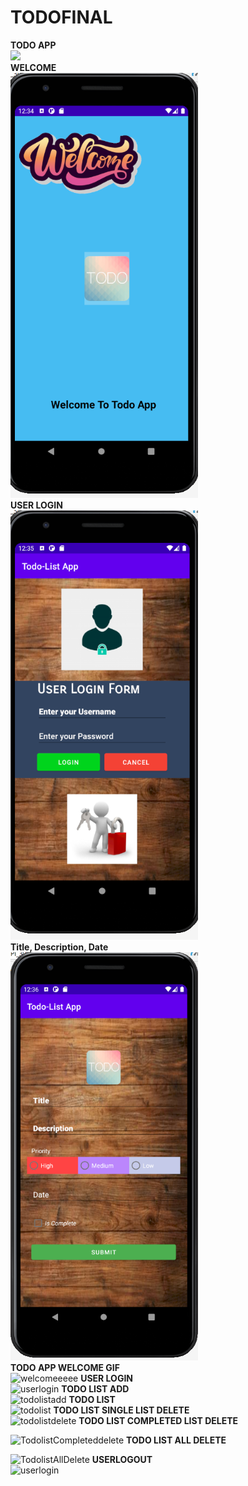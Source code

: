# TODOFINAL
<b>TODO APP</b>
<br/>
<img src="todogifff.gif" width="500">
</br>
<b>WELCOME</b>
<br/>
<img src="welcome.PNG" width="300">
</br>
<b>USER LOGIN </b>
<br/>
<img src="userlogin.PNG" width="300">
</br>
<b>Title, Description, Date</b>
<br/>
<img src="title,des,date.PNG" width="300">
</br>
<b>TODO APP WELCOME GIF</b>
<br/>
![welcomeeeee](https://user-images.githubusercontent.com/50660072/113511229-8a154600-957e-11eb-9c13-73195a4ef34b.gif)
<b>USER LOGIN</b>
<br/>
![userlogin](https://user-images.githubusercontent.com/50660072/113511290-dceefd80-957e-11eb-97f8-d8d42025f61d.gif)
<b>TODO LIST ADD</b>
<br/>
![todolistadd](https://user-images.githubusercontent.com/50660072/113511364-2a6b6a80-957f-11eb-8996-57d12abd19f0.gif)
<b>TODO LIST</b>
<br/>
![todolist](https://user-images.githubusercontent.com/50660072/113511400-4a9b2980-957f-11eb-99e6-fcf6eb8ad1ea.gif)
<b>TODO LIST SINGLE LIST DELETE</b>
<br/>
![todolistdelete](https://user-images.githubusercontent.com/50660072/113511435-71596000-957f-11eb-8404-85fc69e7da7c.gif)
<b>TODO LIST COMPLETED LIST DELETE</b>
<br/>

![TodolistCompleteddelete](https://user-images.githubusercontent.com/50660072/113511457-93eb7900-957f-11eb-9b47-789b49b0e5f9.gif)
<b>TODO LIST ALL DELETE</b>
<br/>

![TodolistAllDelete](https://user-images.githubusercontent.com/50660072/113511482-b67d9200-957f-11eb-9bfb-483b3d932d89.gif)
<b>USERLOGOUT</b>
<br/>
![userlogin](https://user-images.githubusercontent.com/50660072/113511499-d1500680-957f-11eb-9907-cbcfb388ea4b.gif)








